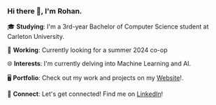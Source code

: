 ### Hi there 👋, I'm Rohan.
<p align="center">
  
  🎓 **Studying**: I'm a 3rd-year Bachelor of Computer Science student at Carleton University.<br>
  
  💼 **Working**: Currently looking for a summer 2024 co-op<br>
  
  🌐 **Interests**: I'm currently delving into Machine Learning and AI.<br>
  
  🖥 **Portfolio**: Check out my work and projects on my [Website](https://rohantech.dev/)!.<br>
  
  🔗 **Connect**: Let's get connected! Find me on [LinkedIn](https://www.linkedin.com/in/rohansree/)!<br>
</p>
